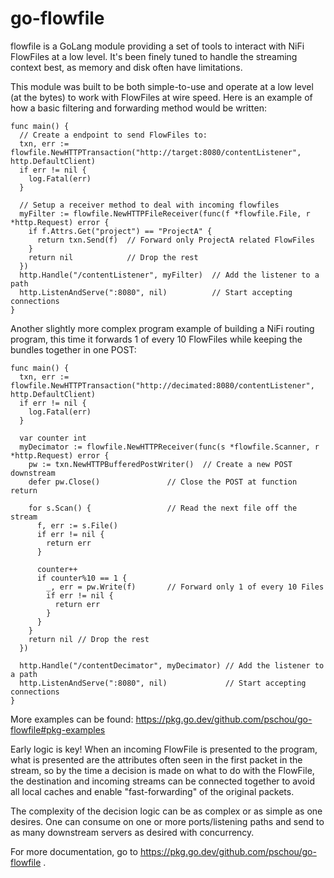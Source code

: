 # go-flowfile

flowfile is a GoLang module providing a set of tools to interact with NiFi
FlowFiles at a low level.  It's been finely tuned to handle the streaming
context best, as memory and disk often have limitations.

This module was built to be both simple-to-use and operate at a low level (at
the bytes) to work with FlowFiles at wire speed.  Here is an example of how a basic
filtering and forwarding method would be written:

```golang
func main() {
  // Create a endpoint to send FlowFiles to:
  txn, err := flowfile.NewHTTPTransaction("http://target:8080/contentListener", http.DefaultClient)
  if err != nil {
    log.Fatal(err)
  }

  // Setup a receiver method to deal with incoming flowfiles
  myFilter := flowfile.NewHTTPFileReceiver(func(f *flowfile.File, r *http.Request) error {
    if f.Attrs.Get("project") == "ProjectA" {
      return txn.Send(f)  // Forward only ProjectA related FlowFiles
    }
    return nil            // Drop the rest
  })
  http.Handle("/contentListener", myFilter)  // Add the listener to a path
  http.ListenAndServe(":8080", nil)          // Start accepting connections
}
```

Another slightly more complex program example of building a NiFi routing
program, this time it forwards 1 of every 10 FlowFiles while keeping the
bundles together in one POST:

```golang
func main() {
  txn, err := flowfile.NewHTTPTransaction("http://decimated:8080/contentListener", http.DefaultClient)
  if err != nil {
    log.Fatal(err)
  }

  var counter int
  myDecimator := flowfile.NewHTTPReceiver(func(s *flowfile.Scanner, r *http.Request) error {
    pw := txn.NewHTTPBufferedPostWriter()  // Create a new POST downstream
    defer pw.Close()               // Close the POST at function return

    for s.Scan() {                 // Read the next file off the stream
      f, err := s.File()
      if err != nil {
        return err
      }

      counter++
      if counter%10 == 1 {
        _, err = pw.Write(f)       // Forward only 1 of every 10 Files
        if err != nil {
          return err
        }
      }
    }
    return nil // Drop the rest
  })

  http.Handle("/contentDecimator", myDecimator) // Add the listener to a path
  http.ListenAndServe(":8080", nil)             // Start accepting connections
}
```

More examples can be found: https://pkg.go.dev/github.com/pschou/go-flowfile#pkg-examples

Early logic is key!  When an incoming FlowFile is presented to the program,
what is presented are the attributes often seen in the first packet in the
stream, so by the time a decision is made on what to do with the FlowFile,
the destination and incoming streams can be connected together to avoid all
local caches and enable "fast-forwarding" of the original packets.

The complexity of the decision logic can be as complex or as simple as one
desires.  One can consume on one or more ports/listening paths and send to as
many downstream servers as desired with concurrency.

For more documentation, go to https://pkg.go.dev/github.com/pschou/go-flowfile .
